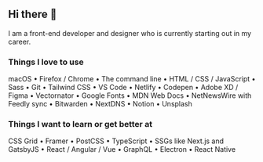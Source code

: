 ## Hi there 👋

I am a front-end developer and designer who is currently starting out in my career.

### Things I love to use

macOS • Firefox / Chrome • The command line • HTML / CSS / JavaScript • Sass • Git • Tailwind CSS • VS Code • Netlify • Codepen • Adobe XD / Figma • Vectornator • Google Fonts • MDN Web Docs • NetNewsWire with Feedly sync • Bitwarden • NextDNS • Notion • Unsplash

### Things I want to learn or get better at

CSS Grid • Framer • PostCSS • TypeScript • SSGs like Next.js and GatsbyJS • React / Angular / Vue •  GraphQL • Electron • React Native
